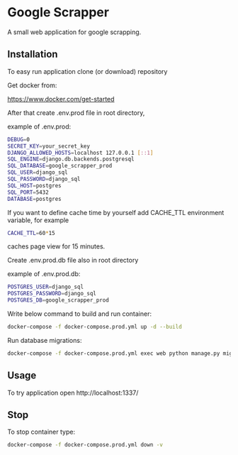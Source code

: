 # Google Scrapper

A small web application for google scrapping.

## Installation

To easy run application clone (or download) repository

Get docker from:

https://www.docker.com/get-started

After that create .env.prod file in root directory,

example of .env.prod:

```bash
DEBUG=0
SECRET_KEY=your_secret_key
DJANGO_ALLOWED_HOSTS=localhost 127.0.0.1 [::1]
SQL_ENGINE=django.db.backends.postgresql
SQL_DATABASE=google_scrapper_prod
SQL_USER=django_sql
SQL_PASSWORD=django_sql
SQL_HOST=postgres
SQL_PORT=5432
DATABASE=postgres
```


If you want to define cache time by yourself add CACHE_TTL environment variable, for example
```bash
CACHE_TTL=60*15
```
caches page view for 15 minutes.


Create .env.prod.db file also in root directory


example of .env.prod.db:
```bash
POSTGRES_USER=django_sql
POSTGRES_PASSWORD=django_sql
POSTGRES_DB=google_scrapper_prod
```

Write below command to build and run container:
```bash
docker-compose -f docker-compose.prod.yml up -d --build
```

Run database migrations:
```bash
docker-compose -f docker-compose.prod.yml exec web python manage.py migrate --noinput
```

## Usage

To try application open http://localhost:1337/

## Stop

To stop container type:
```bash
docker-compose -f docker-compose.prod.yml down -v
```

